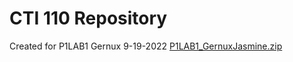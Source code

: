 # CTI 110 Repository
Created for P1LAB1
Gernux
9-19-2022
[P1LAB1_GernuxJasmine.zip](https://github.com/gernuxj5182/CTI110/files/9602277/P1LAB1_GernuxJasmine.zip)
